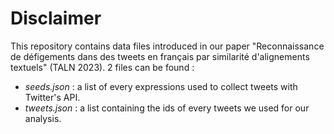 # Disclaimer

This repository contains data files introduced in our paper "Reconnaissance de défigements dans des tweets en français par similarité d'alignements textuels" (TALN 2023). 2 files can be found :

- *seeds.json* : a list of every expressions used to collect tweets with Twitter's API.
- *tweets.json* : a list containing the ids of every tweets we used for our analysis.

